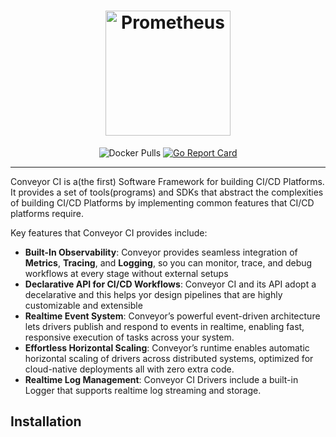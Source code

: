 <h1 align="center" style="border-bottom: none; height: 200px;">
    <a style="height: 200px; max-width: 200px;" href="https://conveyor.open.ug" target="_blank"><img alt="Prometheus" src="https://conveyor.open.ug/img/logo.png"
    style="height: 200px; max-width: 200px;"></a>
</h1>

<div align="center">


![Docker Pulls](https://img.shields.io/docker/pulls/openug/conveyor.svg?maxAge=604800)
[![Go Report Card](https://goreportcard.com/badge/github.com/open-ug/conveyor)](https://goreportcard.com/report/github.com/open-ug/conveyor)

</div>

---

Conveyor CI is a(the first) Software Framework for building CI/CD Platforms. It provides a set of tools(programs) and SDKs that abstract the complexities of building CI/CD Platforms by implementing common features that CI/CD platforms require.

Key features that Conveyor CI provides include:

- **Built-In Observability**: Conveyor provides seamless integration of **Metrics**, **Tracing**, and **Logging**, so you can monitor, trace, and debug workflows at every stage without external setups
- **Declarative API for CI/CD Workflows**: Conveyor CI and its API adopt a decelarative and this helps yor design pipelines that are highly customizable and extensible
- **Realtime Event System**: Conveyor’s powerful event-driven architecture lets drivers publish and respond to events in realtime, enabling fast, responsive execution of tasks across your system.
- **Effortless Horizontal Scaling**: Conveyor’s runtime enables automatic horizontal scaling of drivers across distributed systems, optimized for cloud-native deployments all with zero extra code.
- **Realtime Log Management**: Conveyor CI Drivers include a built-in Logger that supports realtime log streaming and storage.

## Installation

